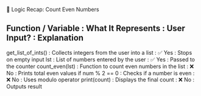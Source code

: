 🧠 Logic Recap: Count Even Numbers

Function / Variable     : What It Represents                             : User Input? : Explanation
----------------------------------------------------------------------------------------------------------
get_list_of_ints()      : Collects integers from the user into a list     : ✅ Yes       : Stops on empty input
lst                     : List of numbers entered by the user             : ✅ Yes       : Passed to the counter
count_even(lst)         : Function to count even numbers in the list      : ❌ No        : Prints total even values
if num % 2 == 0         : Checks if a number is even                      : ❌ No        : Uses modulo operator
print(count)            : Displays the final count                        : ❌ No        : Outputs result
